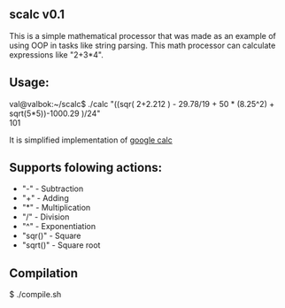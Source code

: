 scalc v0.1
----------

This is a simple mathematical processor that was made as an example of using OOP in tasks like string parsing.
This math processor can calculate expressions like "2+3*4".

Usage:
------
val@valbok:~/scalc$ ./calc "((sqr( 2+2.212 ) - 29.78/19 + 50 * (8.25^2) + sqrt(5*5))-1000.29  )/24"<br />
101

It is simplified implementation of <a href="http://www.google.no/search?client=opera&q=29.78+%2B+50+*+88.25%5E5+-+sqr(+sqrt(+27+)+%2B+5+/+25+)&sourceid=opera&ie=utf-8&oe=utf-8&channel=suggest#hl=en&client=opera&channel=suggest&sclient=psy-ab&q=(((+2%2B2.212+)%5E2+-+29.78%2F19+%2B+50+*+(8.25%5E2)+%2B+sqrt(5*5))-1000.29)%2F24&oq=(((+2%2B2.212+)%5E2+-+29.78%2F19+%2B+50+*+(8.25%5E2)+%2B+sqrt(5*5))-1000.29)%2F24&gs_l=serp.3...5123.5835.38.6059.4.4.0.0.0.1.266.639.0j3j1.4.0.les%3B..0.0...1c.1.4.psy-ab.GkSiL1-P3iM&pbx=1&bav=on.2,or.r_gc.r_pw.r_qf.&bvm=bv.42768644,d.bGE&fp=3e3ae3ba58c5360c&biw=1600&bih=770">google calc</a>

Supports folowing actions:
-------------------------
* "-" - Subtraction
* "+" - Adding
* "*" - Multiplication
* "/" - Division
* "^" - Exponentiation
* "sqr()" - Square
* "sqrt()" - Square root

Compilation
-----------
$ ./compile.sh
